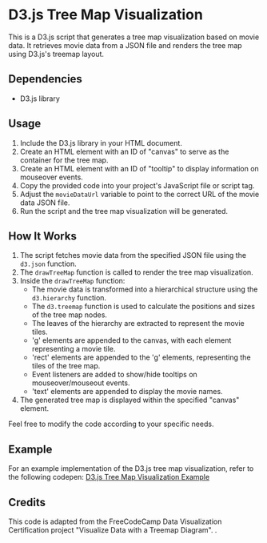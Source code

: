 # D3.js Tree Map Visualization

This is a D3.js script that generates a tree map visualization based on movie data. It retrieves movie data from a JSON file and renders the tree map using D3.js's treemap layout.

## Dependencies

- D3.js library

## Usage

1. Include the D3.js library in your HTML document.
2. Create an HTML element with an ID of "canvas" to serve as the container for the tree map.
3. Create an HTML element with an ID of "tooltip" to display information on mouseover events.
4. Copy the provided code into your project's JavaScript file or script tag.
5. Adjust the `movieDataUrl` variable to point to the correct URL of the movie data JSON file.
6. Run the script and the tree map visualization will be generated.

## How It Works

1. The script fetches movie data from the specified JSON file using the `d3.json` function.
2. The `drawTreeMap` function is called to render the tree map visualization.
3. Inside the `drawTreeMap` function:
   - The movie data is transformed into a hierarchical structure using the `d3.hierarchy` function.
   - The `d3.treemap` function is used to calculate the positions and sizes of the tree map nodes.
   - The leaves of the hierarchy are extracted to represent the movie tiles.
   - 'g' elements are appended to the canvas, with each element representing a movie tile.
   - 'rect' elements are appended to the 'g' elements, representing the tiles of the tree map.
   - Event listeners are added to show/hide tooltips on mouseover/mouseout events.
   - 'text' elements are appended to display the movie names.
4. The generated tree map is displayed within the specified "canvas" element.

Feel free to modify the code according to your specific needs.

## Example

For an example implementation of the D3.js tree map visualization, refer to the following codepen: [D3.js Tree Map Visualization Example](https://codepen.io/example-tree-map-visualization)

## Credits

This code is adapted from the FreeCodeCamp Data Visualization Certification project "Visualize Data with a Treemap Diagram".
.

